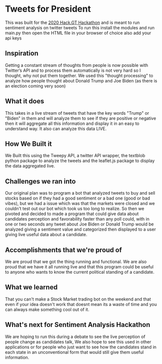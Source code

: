 # Tweets for President

This was built for the [2020 Hack.GT Hackathon](https://2020.hack.gt/) and is meant to run sentiment analysis on twitter tweets
To run this install the modules and run main.py then open the HTML file in your browser of choice also add your api keys

## Inspiration
Getting a constant stream of thoughts from people is now possible with Twitter’s API and to process them automatically is not very hard so I thought, why not put them together. We used this "thought processing" to analyze how people thought about Donald Trump and Joe Biden (as there is an election coming very soon)

## What it does
This takes in a live stream of tweets that have the key words "Trump" or "Biden" in them and will analyze them to see if they are positive or negative then it will aggregate all this information and display it in an easy to understand way. It also can analyze this data LIVE.

## How We Built it
We Built this using the Tweepy API, a twitter API wrapper, the textblob python package to analyze the tweets and the leaflet.js package to display the data aggregated live.

## Challenges we ran into
Our original plan was to program a bot that analyzed tweets to buy and sell stocks based on if they had a good sentiment or a bad one (good or bad vibes), but we had a issue which was that the markets were closed and we couldn't test out our bot which took us too long to realize. So then we pivoted and decided to made a program that could give data about candidates perception and favorability faster than any poll could, with in one or two seconds any tweet about Joe Biden or Donald Trump would be analyzed giving a sentiment value and categorized then displayed to a user giving live useful data about a candidate.

## Accomplishments that we're proud of
We are proud that we got the thing running and functional. We are also proud that we have it all running live and that this program could be useful to anyone who wants to know the current political standing of a candidate.

## What we learned
That you can't make a Stock Market trading bot on the weekend and that even if your idea doesn't work that doesnt mean its a waste of time and you can always make something cool out of it.

## What's next for Sentiment Analysis Hackathon
We are hoping to run this during a debate to see the live perception of people change as candidates talk, We also hope to see this used in other applications or for people who just want to see how the candidates stand in each state in an unconventional form that would still give them useful information.
